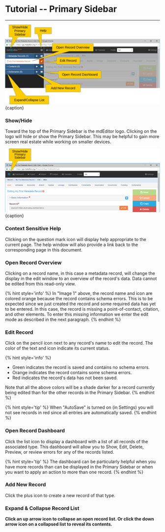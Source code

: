 # Tutorial -- Primary Sidebar
---

![The Primary Sidebar](/assets/tutorial/primary-sidebar.png){caption}

### Show/Hide
Toward the top of the <span class="md-window">Primary Sidebar</span> is the mdEditor logo.  Clicking on the logo will hide or show the <span class="md-window">Primary Sidebar</span>.  This may be helpful to gain more screen real estate while working on smaller devices.

![The Primary Sidebar Collapsed](/assets/tutorial/primary-sidebar-collapse.png){caption}

### <i class="fa fa-question-circle"> </i> Context Sensitive Help
Clicking on the question mark icon will display help appropriate to the current page.  The help window will also provide a link back to the corresponding page in this document. 

### Open Record Overview
Clicking on a record name, in this case a metadata record, will change the display in the edit window to an overview of the record's data.  Data cannot be edited from this read-only view.  

{% hint style='info' %}
  In "Image 1" above, the record name and icon are colored orange because the record contains schema errors.  This is to be expected since we just created the record and some required data has yet to be entered.  In this case, the record is missing a point-of-contact, citation, and other elements.  To enter this missing information we enter the edit mode as described in the next paragraph.
{% endhint %}


### <i class="fa fa-pencil"> </i> Edit Record
Click on the pencil icon next to any record's name to edit the record.  The color of the text and icon indicate its current status. 

{% hint style='info' %}
  * Green indicates the record is saved and contains no schema errors.
  * Orange indicates the record contains some schema errors.  
  * Red indicates the record's data has not been saved.
  
  Note that all the above colors will be a shade darker for a record currently being edited than for the other records in the <span class="md-window">Primary Sidebar</span>.
{% endhint %} 

{% hint style='tip' %}
  When "AutoSave" is turned on (in Settings) you will not see records in red since all entries are automatically saved.
{% endhint %}
  
### <i class="fa fa-list"> </i> Open Record Dashboard
Click the list icon to display a dashboard with a list of all records of the associated type.  This dashboard will allow you to Show, Edit, Delete, Preview, or review errors for any of the records listed.  

{% hint style='tip' %}
  The dashboard can be particularly helpful when you have more records than can be displayed in the Primary Sidebar or when you want to apply an action to more than one record.
{% endhint %}

### <i class="fa fa-plus"> </i> Add New Record
Click the plus icon to create a new record of that type.

### <span><strong class="fa fa-angle-down"> <strong class="fa fa-angle-up"></span> Expand & Collapse Record List
Click an up arrow icon <strong class="fa fa-angle-up"></strong> to collapse an open record list.  Or click the down arrow icon <i class="fa fa-angle-down"> </i> on a collapsed list to reveal its contents. 
